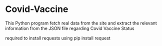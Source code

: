 # Covid-Vaccine
This Python program fetch real data from the site and extract the relevant information from the JSON file regarding Covid Vaccine Status

required to install requests using
pip install request
